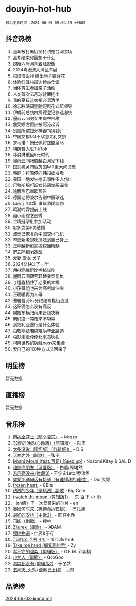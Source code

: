 # douyin-hot-hub

`最后更新时间：2024-06-03 09:04:19 +0800`

## 抖音热榜

1. 董军被打断仍坚持讲完台湾立场
1. 高考结束你最想干什么
1. 嫦娥六号月背着陆影像
1. 2024粤港澳大湾区车展
1. 把烦恼丢掉 腾出地方装鲜花
1. 体验红其拉甫边检站食堂
1. 当体育生参加亲子活动
1. 人类首次去月球背面挖土
1. 我的夏日连衣裙必买清单
1. 徐志胜演周星驰短剧花式坑领导
1. 伊朗前总统内贾德登记参选总统
1. 墨雨云间男女主疯中带甜
1. 詹雯婷方回应被阿沁起诉
1. 别信所谓提分神器“聪明药”
1. 中国女排0:3不敌意大利女排
1. 罗马诺：姆巴佩将加盟皇马
1. 特朗普入驻TikTok
1. 冰淇淋重回5元时代
1. 墨雨云间杨超越白月光下线
1. 国安机关再破英国MI6重大间谍案
1. 朝鲜：将暂停向韩投放垃圾
1. 美国一地发生枪击事件多人伤亡
1. 巴勒斯坦打饭女孩离世系谣言
1. 迪丽热巴新歌预告
1. 德国老将波尔告别中国球迷
1. 山东宁阳煤矿事故救援现场
1. 鸣潮吟霖提前上线
1. 聂小雨综艺首秀
1. 金靖挺孕肚参加活动
1. 默多克第5次结婚
1. 波音已恢复向中国交付飞机
1. 林更新老舅吃瓜吃到自己身上
1. 王星越新剧拿捏权臣精髓
1. 罗云熙银发造型
1. 爱妻 爱女 犬子
1. 2024又快过了一半
1. 用AI穿越奇妙毛毡世界
1. 墨雨云间薛芳菲替姜梨复仇
1. 丁程鑫挡住了老秦的幸福
1. 小孩哥姐也来为高考加油啦
1. 王暖暖再为人母
1. 曹岩曹芳57分终结周楷恒连胜
1. 这哥俩怎么没有高反
1. 樊振东横扫雨果晋级决赛
1. 我们这一路走来不容易
1. 到叙利亚旅行是什么体验
1. 白敬亭章若楠难哄毕业路透
1. 电影走走停停北京首映礼
1. 柯南世界的隐藏boss来集合
1. 爱自己的100种方式又回来了

## 明星榜

暂无数据

## 直播榜

暂无数据

## 音乐榜

1. [雨夜金菲士（那个夏天）](https://sf5-hl-cdn-tos.douyinstatic.com/obj/tos-cn-ve-2774/osPmPLDWQBBE2Z6bftCgYwkFaF4pEYEneXaZQs) - Mozza
1. [32度的晚风(心动版）（剪辑版）](https://sf6-cdn-tos.douyinstatic.com/obj/tos-cn-ve-2774/owNyabsyWdzUulxhoJfK8IBXgp0UMQAHpvGh2B) - 陆杰
1. [太多没说（释怀版）（剪辑版1）](https://sf5-hl-cdn-tos.douyinstatic.com/obj/tos-cn-ve-2774/oEbKIiDC0BA8CJOQHYA6aeCVYeHgckHdntZSDj) - D.S
1. [天空之外（副歌）](https://sf5-hl-cdn-tos.douyinstatic.com/obj/tos-cn-ve-2774/oAYn0BTp8jS8iSyZSHMUWAikyvAWI1c7aiJTr) - 弦子
1. [Moshi Moshi (feat. 百足) [Sped up]](https://sf5-hl-cdn-tos.douyinstatic.com/obj/tos-cn-ve-2774/ocCPFQcXJLeroaIdQLIGAoeeYM3OAUYGDguHXz) - Nozomi Kitay & GAL D
1. [谁是你朋友（可爱版）](https://sf5-hl-cdn-tos.douyinstatic.com/obj/tos-cn-ve-2774/owKjggBwGZexYCjVAIeEFURf1LJTjMDaK6AzKN) - 白鹿/周翊然
1. [若月亮没来 (片段3)](https://sf3-cdn-tos.douyinstatic.com/obj/tos-cn-ve-2774/okfyEUsGW1B1ovJi5JiN9IjvAT2lMwA054GoEB) - 王宇宙Leto/乔浚丞
1. [如果那通电话有接通（有谁懂我的难过）](https://sf5-hl-cdn-tos.douyinstatic.com/obj/tos-cn-ve-2774/ocJeJKhUhAJG8EYZiEFfGFAPkD3beMQ5mwDv1e) - Dior大颖
1. [frozen heart.](https://sf5-hl-cdn-tos.douyinstatic.com/obj/tos-cn-ve-2774/oIIWJfyjIACZA9zQMtnJ6hQQhFC4vhCupoRBsO) - 8Bite
1. [热烈的少年（是热烈）副歌](https://sf6-cdn-tos.douyinstatic.com/obj/tos-cn-ve-2774/owVNI0CLDAUMtSz6TEYvfFBFL4UDFFhLfgK8fa) - Big Cole
1. [i watch the moon（剪辑版1）](https://sf5-hl-cdn-tos.douyinstatic.com/obj/tos-cn-ve-2774/o0I9mSChzHZANMJIEBfkCQzzg6N5WAcVtqft9P) - 东 百 下 小 雨
1. [（en版）下一次爱情来的时候](https://sf5-hl-cdn-tos.douyinstatic.com/obj/tos-cn-ve-2774/owZIscFWHUMFAbrAisiax4ioKVNAKH9jYvbBk) - en
1. [春风何时来（等待命运安排）](https://sf5-hl-cdn-tos.douyinstatic.com/obj/tos-cn-ve-2774/oICBNbD3gelMfB4WgiD1KI2jQtXZE2FgHLwtsl) - 巴扎黑
1. [最好的安排（主歌2）](https://sf5-hl-cdn-tos.douyinstatic.com/obj/tos-cn-ve-2774/oMMZX1DuHpMwgoDztBmZswgQnbCeeANZxBHkFY) - 旺仔小乔
1. [可能（副歌）](https://sf27-cdn-tos.douyinstatic.com/obj/tos-cn-ve-2774/cde1731888894259b333569393c2fb51) - 程响
1. [Zhurek（副歌）](https://sf3-cdn-tos.douyinstatic.com/obj/tos-cn-ve-2774/ooQm8FBZQDlf0btEYgVpCcSCQfrdJGBEKZYBGS) - ADAM
1. [蜜桃物语](https://sf5-hl-cdn-tos.douyinstatic.com/obj/tos-cn-ve-2774/oIhOSCZtIACtYU4XQkngiW9kCBfVD1Fz9IYeqL) - 仁辰&于行
1. [沉溺1.2_全网可听](https://sf5-hl-cdn-tos.douyinstatic.com/obj/tos-cn-ve-2774/ok2QoiBqsWAX9McZmWiI9gAB0EzwD4Xj6yfmtH) - 邹沛沛/Pank
1. [Take me hand (抓紧我的手)](https://sf5-hl-cdn-tos.douyinstatic.com/obj/tos-cn-ve-2774/os8GB2fDQQmJZTmtomg0gHX5fBACiEgcFgEKYg) - Zy
1. [写不完的温柔（剪辑版）](https://sf5-hl-cdn-tos.douyinstatic.com/obj/tos-cn-ve-2774/oYBzzZQJ233GfwkemJJffAIWgeIYrjZfWhHTcG) - G.E.M. 邓紫棋
1. [小大人（副歌）](https://sf5-hl-cdn-tos.douyinstatic.com/obj/tos-cn-ve-2774/oIhaDwehWhLFsVIG7QIICLLazDNGJAGg5geeb4) - GooGoo
1. [其实都没有 (剪辑版2)](https://sf3-cdn-tos.douyinstatic.com/obj/tos-cn-ve-2774/oEBNQenHZtBhxYjGgUDQk0BCHTigQafgFlbQ7k) - 于冬然
1. [五月天_火鸡 (全网已上线)](https://sf5-hl-cdn-tos.douyinstatic.com/obj/tos-cn-ve-2774/oEtOMSQZstjlJ4nfBEgeqN29IbWjkmDBrFtF2C) - 火鸡

## 品牌榜

[2024-06-03-brand.md](2024-06-03-brand.md)

